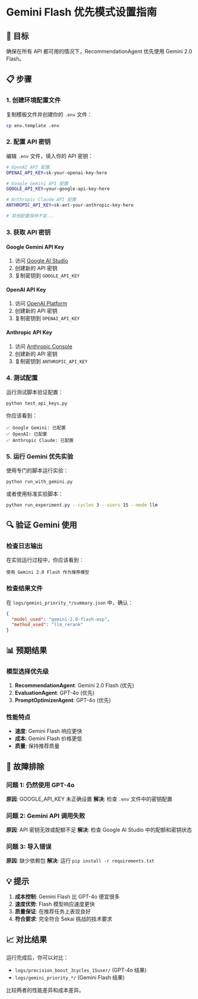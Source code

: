 # Gemini Flash 优先模式设置指南

## 🎯 目标

确保在所有 API 都可用的情况下，RecommendationAgent 优先使用 Gemini 2.0 Flash。

## 📋 步骤

### 1. 创建环境配置文件

复制模板文件并创建你的 `.env` 文件：

```bash
cp env.template .env
```

### 2. 配置 API 密钥

编辑 `.env` 文件，填入你的 API 密钥：

```bash
# OpenAI API 配置
OPENAI_API_KEY=sk-your-openai-key-here

# Google Gemini API 配置
GOOGLE_API_KEY=your-google-api-key-here

# Anthropic Claude API 配置
ANTHROPIC_API_KEY=sk-ant-your-anthropic-key-here

# 其他配置保持不变...
```

### 3. 获取 API 密钥

#### Google Gemini API Key

1. 访问 [Google AI Studio](https://makersuite.google.com/app/apikey)
2. 创建新的 API 密钥
3. 复制密钥到 `GOOGLE_API_KEY`

#### OpenAI API Key

1. 访问 [OpenAI Platform](https://platform.openai.com/api-keys)
2. 创建新的 API 密钥
3. 复制密钥到 `OPENAI_API_KEY`

#### Anthropic API Key

1. 访问 [Anthropic Console](https://console.anthropic.com/)
2. 创建新的 API 密钥
3. 复制密钥到 `ANTHROPIC_API_KEY`

### 4. 测试配置

运行测试脚本验证配置：

```bash
python test_api_keys.py
```

你应该看到：

```
✅ Google Gemini: 已配置
✅ OpenAI: 已配置
✅ Anthropic Claude: 已配置
```

### 5. 运行 Gemini 优先实验

使用专门的脚本运行实验：

```bash
python run_with_gemini.py
```

或者使用标准实验脚本：

```bash
python run_experiment.py --cycles 3 --users 15 --mode llm
```

## 🔍 验证 Gemini 使用

### 检查日志输出

在实验运行过程中，你应该看到：

```
使用 Gemini 2.0 Flash 作为推荐模型
```

### 检查结果文件

在 `logs/gemini_priority_*/summary.json` 中，确认：

```json
{
  "model_used": "gemini-2.0-flash-exp",
  "method_used": "llm_rerank"
}
```

## 📊 预期结果

### 模型选择优先级

1. **RecommendationAgent**: Gemini 2.0 Flash (优先)
2. **EvaluationAgent**: GPT-4o (优先)
3. **PromptOptimizerAgent**: GPT-4o (优先)

### 性能特点

- **速度**: Gemini Flash 响应更快
- **成本**: Gemini Flash 价格更低
- **质量**: 保持推荐质量

## 🚨 故障排除

### 问题 1: 仍然使用 GPT-4o

**原因**: GOOGLE_API_KEY 未正确设置
**解决**: 检查 `.env` 文件中的密钥配置

### 问题 2: Gemini API 调用失败

**原因**: API 密钥无效或配额不足
**解决**: 检查 Google AI Studio 中的配额和密钥状态

### 问题 3: 导入错误

**原因**: 缺少依赖包
**解决**: 运行 `pip install -r requirements.txt`

## 💡 提示

1. **成本控制**: Gemini Flash 比 GPT-4o 便宜很多
2. **速度优势**: Flash 模型响应速度更快
3. **质量保证**: 在推荐任务上表现良好
4. **符合要求**: 完全符合 Sekai 挑战的技术要求

## 📈 对比结果

运行完成后，你可以对比：

- `logs/precision_boost_3cycles_15user/` (GPT-4o 结果)
- `logs/gemini_priority_*/` (Gemini Flash 结果)

比较两者的性能差异和成本差异。
